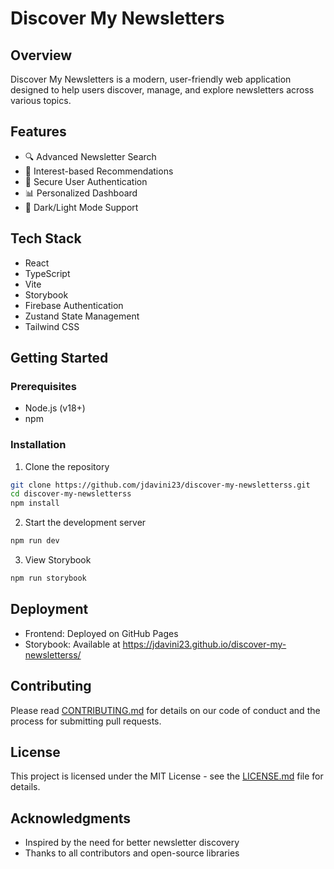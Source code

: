 # Discover My Newsletters

## Overview
Discover My Newsletters is a modern, user-friendly web application designed to help users discover, manage, and explore newsletters across various topics.

## Features
- 🔍 Advanced Newsletter Search
- 🌈 Interest-based Recommendations
- 🔐 Secure User Authentication
- 📊 Personalized Dashboard
- 🌙 Dark/Light Mode Support

## Tech Stack
- React
- TypeScript
- Vite
- Storybook
- Firebase Authentication
- Zustand State Management
- Tailwind CSS

## Getting Started

### Prerequisites
- Node.js (v18+)
- npm

### Installation
1. Clone the repository
```bash
git clone https://github.com/jdavini23/discover-my-newsletterss.git
cd discover-my-newsletterss
npm install
```

2. Start the development server
```bash
npm run dev
```

3. View Storybook
```bash
npm run storybook
```

## Deployment
- Frontend: Deployed on GitHub Pages
- Storybook: Available at https://jdavini23.github.io/discover-my-newsletterss/

## Contributing
Please read [CONTRIBUTING.md](CONTRIBUTING.md) for details on our code of conduct and the process for submitting pull requests.

## License
This project is licensed under the MIT License - see the [LICENSE.md](LICENSE.md) file for details.

## Acknowledgments
- Inspired by the need for better newsletter discovery
- Thanks to all contributors and open-source libraries

